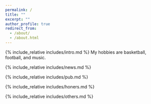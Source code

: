 ```yaml
---
permalink: /
title: ""
excerpt: ""
author_profile: true
redirect_from: 
  - /about/
  - /about.html
---
```


<span class='anchor' id='about-me'></span>
{% include_relative includes/intro.md %}
My hobbies are basketball, football, and music.

{% include_relative includes/news.md %}

{% include_relative includes/pub.md %}

{% include_relative includes/honers.md %}

{% include_relative includes/others.md %}